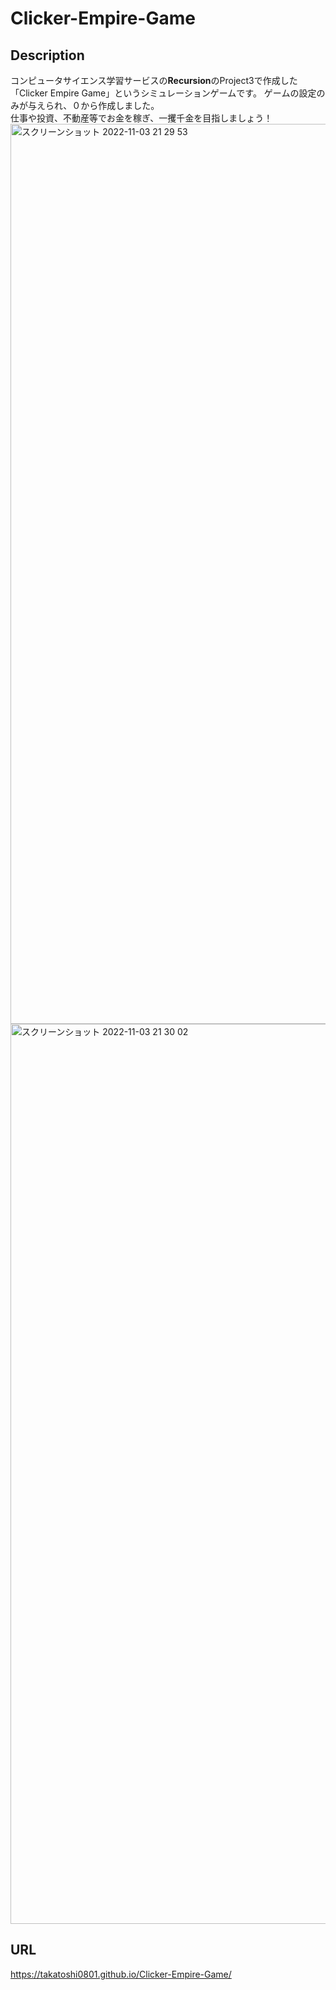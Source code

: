 # Clicker-Empire-Game
## Description
コンピュータサイエンス学習サービスの**Recursion**のProject3で作成した「Clicker Empire Game」というシミュレーションゲームです。
ゲームの設定のみが与えられ、０から作成しました。  
仕事や投資、不動産等でお金を稼ぎ、一攫千金を目指しましょう！
<img width="1440" alt="スクリーンショット 2022-11-03 21 29 53" src="https://user-images.githubusercontent.com/102214195/199720787-effaabed-53d6-4b90-ad64-b3198f52114c.png">
<img width="1440" alt="スクリーンショット 2022-11-03 21 30 02" src="https://user-images.githubusercontent.com/102214195/199720938-f314dd78-c42d-4d85-a7e9-4b7c0efa28fb.png">

## URL
 https://takatoshi0801.github.io/Clicker-Empire-Game/
